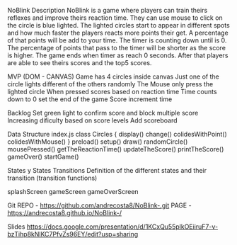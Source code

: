 NoBlink
Description
NoBlink is a game where players can train theirs reflexes and improve theirs reaction time. They can use mouse to click on the circle is blue lighted.
The lighted circles start to appear in different spots and how much faster the players reacts more points their get. A percentage of that points will be add to your time. The timer is counting down until is 0. The percentage of points that pass to the timer will be shorter as the score is higher.
The game ends when timer as reach 0 seconds. After that players are able to see theirs scores and the top5 scores.  

MVP (DOM - CANVAS)
Game has 4 circles inside canvas
Just one of the circle lights different of the others randomly
The Mouse only press the lighted circle
When pressed scores based on reaction time 
Time counts down to 0 set the end of the game
Score increment time

Backlog
Set green light to confirm score and block multiple score
Increasing dificulty based on score levels
Add scoreboard

Data Structure
index.js
class Circles {
    display()
    change()
    colidesWithPoint()
    colidesWithMouse()
}
preload()
setup()
draw()
randomCircle()
mousePressed()
getTheReactionTime()
updateTheScore()
printTheScore()
gameOver()
startGame()

States y States Transitions
Definition of the different states and their transition (transition functions)

splashScreen
gameScreen
gameOverScreen

Git
REPO - https://github.com/andrecosta8/NoBlink-.git
PAGE - https://andrecosta8.github.io/NoBlink-/


Slides
https://docs.google.com/presentation/d/1KCxQu55plkOEiiruF7-v-bzTihp8kNlKC7PfvZs96EY/edit?usp=sharing